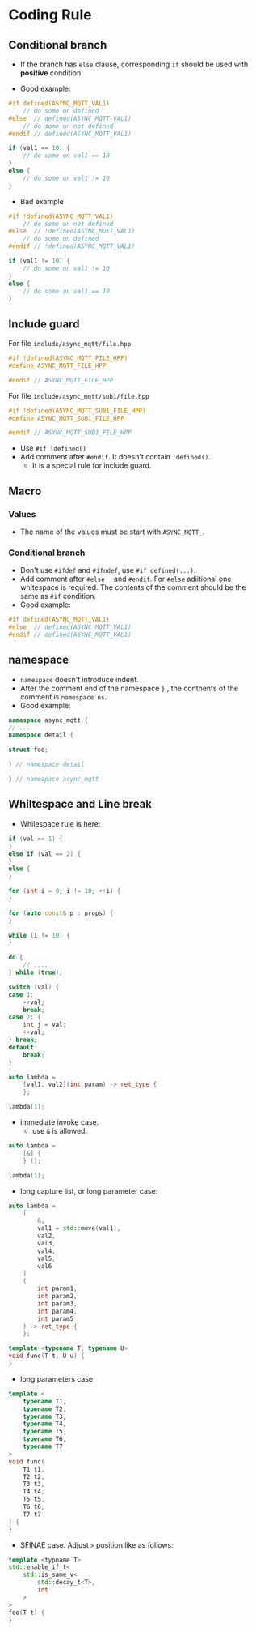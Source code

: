 # Coding Rule

## Conditional branch
- If the branch has `else` clause, corresponding `if` should be used with **positive** condition.

- Good example:

```cpp
#if defined(ASYNC_MQTT_VAL1)
    // do some on defined
#else  // defined(ASYNC_MQTT_VAL1)
    // do some on not defined
#endif // defined(ASYNC_MQTT_VAL1)

if (val1 == 10) {
    // do some on val1 == 10
}
else {
    // do some on val1 != 10
}
```

- Bad example

```cpp
#if !defined(ASYNC_MQTT_VAL1)
    // do some on not defined
#else  // !defined(ASYNC_MQTT_VAL1)
    // do some on defined
#endif // !defined(ASYNC_MQTT_VAL1)

if (val1 != 10) {
    // do some on val1 != 10
}
else {
    // do some on val1 == 10
}
```

## Include guard

For file `include/async_mqtt/file.hpp`
```cpp
#if !defined(ASYNC_MQTT_FILE_HPP)
#define ASYNC_MQTT_FILE_HPP

#endif // ASYNC_MQTT_FILE_HPP
```

For file `include/async_mqtt/sub1/file.hpp`
```cpp
#if !defined(ASYNC_MQTT_SUB1_FILE_HPP)
#define ASYNC_MQTT_SUB1_FILE_HPP

#endif // ASYNC_MQTT_SUB1_FILE_HPP
```

- Use `#if !defined()`
- Add comment after `#endif`. It doesn't contain `!defined()`.
  - It is a special rule for include guard.

## Macro

### Values
- The name of the values must be start with `ASYNC_MQTT_`.

### Conditional branch

- Don't use `#ifdef` and `#ifndef`, use `#if defined(...)`.
- Add comment after `#else  ` and `#endif`. For `#else` adiitional one whitespace is required. The contents of the comment should be the same as `#if` condition.
- Good example:
```cpp
#if defined(ASYNC_MQTT_VAL1)
#else  // defined(ASYNC_MQTT_VAL1)
#endif // defined(ASYNC_MQTT_VAL1)
```

## namespace
- `namespace` doesn't introduce indent.
- After the comment end of the namespace `}` , the contnents of the comment is `namespace ns`.
- Good example:
```cpp
namespace async_mqtt {
// ...
namespace detail {

struct foo;

} // namespace detail

} // namespace async_mqtt
```

## Whiltespace and Line break
- Whilespace rule is here:

```cpp
if (val == 1) {
}
else if (val == 2) {
}
else {
}
```

```cpp
for (int i = 0; i != 10; ++i) {
}
```

```cpp
for (auto const& p : props) {
}
```

```cpp
while (i != 10) {
}
```

```cpp
do {
    // ....
} while (true);
```

```cpp
switch (val) {
case 1:
    ++val;
    break;
case 2: {
    int j = val;
    ++val;
} break;
default:
    break;
}
```

```cpp
auto lambda =
    [val1, val2](int param) -> ret_type {
    };

lambda(1);
```

- immediate invoke case.
  - use `&` is allowed.
```cpp
auto lambda =
    [&] {
    } ();

lambda(1);
```

- long capture list, or long parameter case:
```cpp
auto lambda =
    [
        &,
        val1 = std::move(val1),
        val2,
        val3,
        val4,
        val5,
        val6
    ]
    (
        int param1,
        int param2,
        int param3,
        int param4,
        int param5
    ) -> ret_type {
    };
```

```cpp
template <typename T, typename U>
void func(T t, U u) {
}
```

- long parameters case
```cpp
template <
    typename T1,
    typename T2,
    typename T3,
    typename T4,
    typename T5,
    typename T6,
    typename T7
>
void func(
    T1 t1,
    T2 t2,
    T3 t3,
    T4 t4,
    T5 t5,
    T6 t6,
    T7 t7
) {
}
```

- SFINAE case. Adjust `>` position like as follows:
```cpp
template <typname T>
std::enable_if_t<
    std::is_same_v<
        std::decay_t<T>,
        int
    >
>
foo(T t) {
}
```
